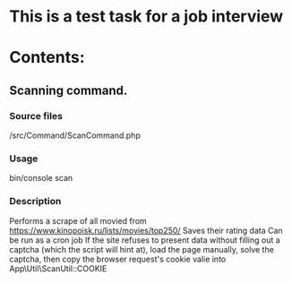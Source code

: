 # This is a test task for a job interview

# Contents:

## Scanning command.

### Source files

/src/Command/ScanCommand.php

### Usage

bin/console scan

### Description

Performs a scrape of all movied from https://www.kinopoisk.ru/lists/movies/top250/
Saves their rating data
Can be run as a cron job
If the site refuses to present data without filling out a captcha (which the script will hint at), load the page manually, solve the captcha, then copy the browser request's cookie valie into App\Util\ScanUtil::COOKIE